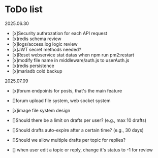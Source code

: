 # ToDo list

2025.06.30

- [x]Security authrozation for each API request
- [x]redis schema review
- [x]logs/access.log logic review
- [x]JWT secret methods needed?
- [x]Reset webservice stat datas when npm run pm2:restart
- [x]modify file name in middleware/auth.js to userAuth.js
- [x]redis persistence
- [x]mariadb cold backup

2025.07.09

- [x]forum endpoints for posts, that's the main feature
- []forum upload file system, web socket system
- [x]image file system design

- []Should there be a limit on drafts per user? (e.g., max 10 drafts)
- []Should drafts auto-expire after a certain time? (e.g., 30 days)
- []Should we allow multiple drafts per topic for replies?

- [] when user edit a topic or reply, change it's status to -1 for review
